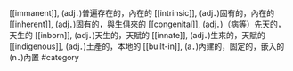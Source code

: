 [[immanent]], (adj．)普遍存在的，內在的 
[[intrinsic]], (adj．)固有的，內在的 
[[inherent]], (adj．)固有的，與生俱來的 
[[congenital]], (adj．)（病等）先天的，天生的 
[[inborn]], (adj．)天生的，天賦的 
[[innate]], (adj．)生來的，天賦的 
[[indigenous]], (adj．)土產的，本地的 
[[built-in]], (a．)內建的，固定的，嵌入的 (n．)內置 
#category
